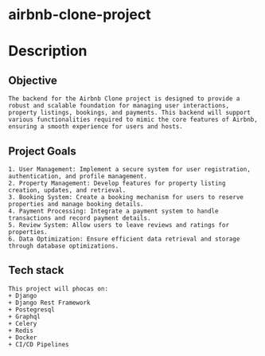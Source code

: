 # airbnb-clone-project

# Description

  ## Objective
    The backend for the Airbnb Clone project is designed to provide a robust and scalable foundation for managing user interactions, property listings, bookings, and payments. This backend will support various functionalities required to mimic the core features of Airbnb, ensuring a smooth experience for users and hosts.

  ## Project Goals
  
    1. User Management: Implement a secure system for user registration, authentication, and profile management.
    2. Property Management: Develop features for property listing creation, updates, and retrieval.
    3. Booking System: Create a booking mechanism for users to reserve properties and manage booking details.
    4. Payment Processing: Integrate a payment system to handle transactions and record payment details.
    5. Review System: Allow users to leave reviews and ratings for properties.
    6. Data Optimization: Ensure efficient data retrieval and storage through database optimizations.
  ## Tech stack 
    This project will phocas on:
    + Django
    + Django Rest Framework
    + Postegresql
    + Graphql 
    + Celery 
    + Redis 
    + Docker
    + CI/CD Pipelines

